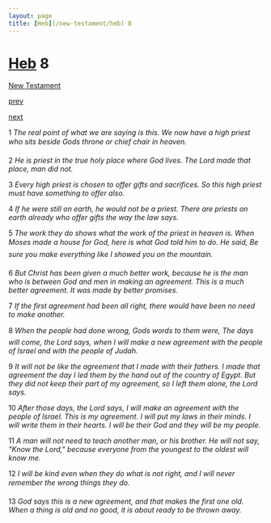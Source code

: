 ```yaml
---
layout: page
title: [Heb](/new-testament/heb) 8
---
```


# [Heb](/new-testament/heb) 8

[New Testament](/new-testament)


[prev](/new-testament/heb/heb-7.html)


[next](/new-testament/heb/heb-9.html)

1 _The real point of what we are saying is this. We now have a high priest who sits beside Gods throne or chief chair in heaven._

2 _He is priest in the true holy place where God lives. The Lord made that place, man did not._

3 _Every high priest is chosen to offer gifts and sacrifices. So this high priest must have something to offer also._

4 _If he were still on earth, he would not be a priest. There are priests on earth already who offer gifts the way the law says._

5 _The work they do shows what the work of the priest in heaven is. When Moses made a house for God, here is what God told him to do. He said, Be sure you make everything like I showed you on the mountain._

6 _But Christ has been given a much better work, because he is the man who is between God and men in making an agreement. This is a much better agreement. It was made by better promises._

7 _If the first agreement had been all right, there would have been no need to make another._

8 _When the people had done wrong, Gods words to them were, The days will come, the Lord says, when I will make a new agreement with the people of Israel and with the people of Judah._

9 _It will not be like the agreement that I made with their fathers. I made that agreement the day I led them by the hand out of the country of Egypt. But they did not keep their part of my agreement, so I left them alone, the Lord says._

10 _After those days, the Lord says, I will make an agreement with the people of Israel. This is my agreement. I will put my laws in their minds. I will write them in their hearts. I will be their God and they will be my people._

11 _A man will not need to teach another man, or his brother. He will not say, "Know the Lord," because everyone from the youngest to the oldest will know me._

12 _I will be kind even when they do what is not right, and I will never remember the wrong things they do._

13 _God says this is a new agreement, and that makes the first one old. When a thing is old and no good, it is about ready to be thrown away._

